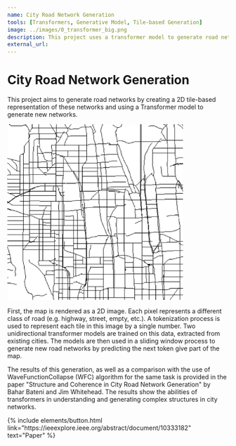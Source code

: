 ```yaml
---
name: City Road Network Generation
tools: [Transformers, Generative Model, Tile-based Generation]
image: ../images/0_transformer_big.png
description: This project uses a transformer model to generate road networks by representing the network as black and white tiled images. The tiles then are extracted as tokens, which can be combined by the transformer model to generate new networks.
external_url:
--- 
```


# City Road Network Generation

This project aims to generate road networks by creating a 2D tile-based representation of these networks and using a Transformer model to generate new networks.

<img src="../images/0_transformer_big.png" alt="preview" width="400"/>

First, the map is rendered as a 2D image. Each pixel represents a different class of road (e.g. highway, street, empty, etc.). A tokenization process is used to represent each tile in this image by a single number. Two unidirectional transformer models are trained on this data, extracted from existing cities. The models are then used in a sliding window process to generate new road networks by predicting the next token give part of the map.

The results of this generation, as well as a comparison with the use of WaveFunctionCollapse (WFC) algorithm for the same task is provided in the paper "Structure and Coherence in City Road Network Generation" by Bahar Bateni and Jim Whitehead. The results show the abilities of transformers in understanding and generating complex structures in city networks.

<!-- <p class="text-center">
{% include elements/button.html link="https://github.com/YoussefRaafatNasry/portfolYOU" text="Paper - Comming Soon" disabled=true%}
</p> -->

<p class="text-center">
{% include elements/button.html link="https://ieeexplore.ieee.org/abstract/document/10333182" text="Paper" %}
</p>